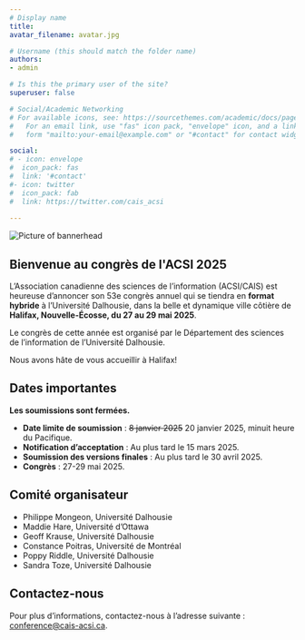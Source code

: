 ```yaml
---
# Display name
title: 	
avatar_filename: avatar.jpg

# Username (this should match the folder name)
authors:
- admin

# Is this the primary user of the site?
superuser: false

# Social/Academic Networking
# For available icons, see: https://sourcethemes.com/academic/docs/page-builder/#icons
#   For an email link, use "fas" icon pack, "envelope" icon, and a link in the
#   form "mailto:your-email@example.com" or "#contact" for contact widget.

social:
# - icon: envelope
#  icon_pack: fas
#  link: '#contact'
#- icon: twitter
#  icon_pack: fab
#  link: https://twitter.com/cais_acsi
  
---
```

![Picture of bannerhead](/banière.jpeg)

## Bienvenue au congrès de l'ACSI 2025

L’Association canadienne des sciences de l’information (ACSI/CAIS) est heureuse d’annoncer son 53e congrès annuel qui se tiendra en <strong>format hybride</strong> à l’Université Dalhousie, dans la belle et dynamique ville côtière de <strong>Halifax, Nouvelle-Écosse, du 27 au 29 mai 2025</strong>.

Le congrès de cette année est organisé par le Département des sciences de l’information de l’Université Dalhousie. 

Nous avons hâte de vous accueillir à Halifax!

## Dates importantes
<strong>Les soumissions sont fermées.</strong>
- <strong>Date limite de soumission</strong> : ~~8 janvier 2025~~ 20 janvier 2025, minuit heure du Pacifique.
- <strong>Notification d’acceptation</strong> : Au plus tard le 15 mars 2025.
- <strong>Soumission des versions finales</strong> : Au plus tard le 30 avril 2025.
- <strong>Congrès</strong> : 27-29 mai 2025.

## Comité organisateur
- Philippe Mongeon, Université Dalhousie
- Maddie Hare, Université d’Ottawa
- Geoff Krause, Université Dalhousie
- Constance Poitras, Université de Montréal
- Poppy Riddle, Université Dalhousie
- Sandra Toze, Université Dalhousie

## Contactez-nous
Pour plus d’informations, contactez-nous à l’adresse suivante : <a href=“mailto:conference@cais-acsi.ca”>conference@cais-acsi.ca</a>.
